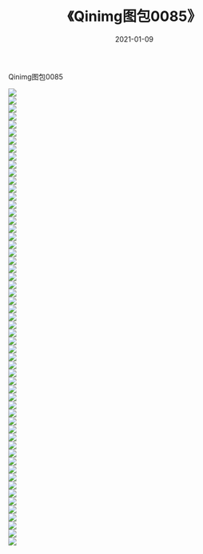 ﻿---
layout: post
title:  《Qinimg图包0085》
date:   2021-01-09
img: http://imgx.orgx.ga/Qinimg图包/Qinimg图包0085/000.jpg
categories: [美女, 清纯, 唯美]
---

Qinimg图包0085

 ![](http://imgx.orgx.ga/Qinimg图包/Qinimg图包0085/001.jpg) <br>![](http://imgx.orgx.ga/Qinimg图包/Qinimg图包0085/002.jpg) <br>![](http://imgx.orgx.ga/Qinimg图包/Qinimg图包0085/003.jpg) <br>![](http://imgx.orgx.ga/Qinimg图包/Qinimg图包0085/004.jpg) <br>![](http://imgx.orgx.ga/Qinimg图包/Qinimg图包0085/005.jpg) <br>![](http://imgx.orgx.ga/Qinimg图包/Qinimg图包0085/006.jpg) <br>![](http://imgx.orgx.ga/Qinimg图包/Qinimg图包0085/007.jpg) <br>![](http://imgx.orgx.ga/Qinimg图包/Qinimg图包0085/008.jpg) <br>![](http://imgx.orgx.ga/Qinimg图包/Qinimg图包0085/009.jpg) <br>![](http://imgx.orgx.ga/Qinimg图包/Qinimg图包0085/010.jpg) <br>![](http://imgx.orgx.ga/Qinimg图包/Qinimg图包0085/011.jpg) <br>![](http://imgx.orgx.ga/Qinimg图包/Qinimg图包0085/012.jpg) <br>![](http://imgx.orgx.ga/Qinimg图包/Qinimg图包0085/013.jpg) <br>![](http://imgx.orgx.ga/Qinimg图包/Qinimg图包0085/014.jpg) <br>![](http://imgx.orgx.ga/Qinimg图包/Qinimg图包0085/015.jpg) <br>![](http://imgx.orgx.ga/Qinimg图包/Qinimg图包0085/016.jpg) <br>![](http://imgx.orgx.ga/Qinimg图包/Qinimg图包0085/017.jpg) <br>![](http://imgx.orgx.ga/Qinimg图包/Qinimg图包0085/018.jpg) <br>![](http://imgx.orgx.ga/Qinimg图包/Qinimg图包0085/019.jpg) <br>![](http://imgx.orgx.ga/Qinimg图包/Qinimg图包0085/020.jpg) <br>![](http://imgx.orgx.ga/Qinimg图包/Qinimg图包0085/021.jpg) <br>![](http://imgx.orgx.ga/Qinimg图包/Qinimg图包0085/022.jpg) <br>![](http://imgx.orgx.ga/Qinimg图包/Qinimg图包0085/023.jpg) <br>![](http://imgx.orgx.ga/Qinimg图包/Qinimg图包0085/024.jpg) <br>![](http://imgx.orgx.ga/Qinimg图包/Qinimg图包0085/025.jpg) <br>![](http://imgx.orgx.ga/Qinimg图包/Qinimg图包0085/026.jpg) <br>![](http://imgx.orgx.ga/Qinimg图包/Qinimg图包0085/027.jpg) <br>![](http://imgx.orgx.ga/Qinimg图包/Qinimg图包0085/028.jpg) <br>![](http://imgx.orgx.ga/Qinimg图包/Qinimg图包0085/029.jpg) <br>![](http://imgx.orgx.ga/Qinimg图包/Qinimg图包0085/030.jpg) <br>![](http://imgx.orgx.ga/Qinimg图包/Qinimg图包0085/031.jpg) <br>![](http://imgx.orgx.ga/Qinimg图包/Qinimg图包0085/032.jpg) <br>![](http://imgx.orgx.ga/Qinimg图包/Qinimg图包0085/033.jpg) <br>![](http://imgx.orgx.ga/Qinimg图包/Qinimg图包0085/034.jpg) <br>![](http://imgx.orgx.ga/Qinimg图包/Qinimg图包0085/035.jpg) <br>![](http://imgx.orgx.ga/Qinimg图包/Qinimg图包0085/036.jpg) <br>![](http://imgx.orgx.ga/Qinimg图包/Qinimg图包0085/037.jpg) <br>![](http://imgx.orgx.ga/Qinimg图包/Qinimg图包0085/038.jpg) <br>![](http://imgx.orgx.ga/Qinimg图包/Qinimg图包0085/039.jpg) <br>![](http://imgx.orgx.ga/Qinimg图包/Qinimg图包0085/040.jpg) <br>![](http://imgx.orgx.ga/Qinimg图包/Qinimg图包0085/041.jpg) <br>![](http://imgx.orgx.ga/Qinimg图包/Qinimg图包0085/042.jpg) <br>![](http://imgx.orgx.ga/Qinimg图包/Qinimg图包0085/043.jpg) <br>![](http://imgx.orgx.ga/Qinimg图包/Qinimg图包0085/044.jpg) <br>![](http://imgx.orgx.ga/Qinimg图包/Qinimg图包0085/045.jpg) <br>![](http://imgx.orgx.ga/Qinimg图包/Qinimg图包0085/046.jpg) <br>![](http://imgx.orgx.ga/Qinimg图包/Qinimg图包0085/047.jpg) <br>![](http://imgx.orgx.ga/Qinimg图包/Qinimg图包0085/048.jpg) <br>![](http://imgx.orgx.ga/Qinimg图包/Qinimg图包0085/049.jpg) <br>![](http://imgx.orgx.ga/Qinimg图包/Qinimg图包0085/050.jpg) <br>![](http://imgx.orgx.ga/Qinimg图包/Qinimg图包0085/051.jpg) <br>![](http://imgx.orgx.ga/Qinimg图包/Qinimg图包0085/052.jpg) <br>![](http://imgx.orgx.ga/Qinimg图包/Qinimg图包0085/053.jpg) <br>![](http://imgx.orgx.ga/Qinimg图包/Qinimg图包0085/054.jpg) <br>![](http://imgx.orgx.ga/Qinimg图包/Qinimg图包0085/055.jpg) <br>![](http://imgx.orgx.ga/Qinimg图包/Qinimg图包0085/056.jpg) <br>![](http://imgx.orgx.ga/Qinimg图包/Qinimg图包0085/057.jpg) <br>